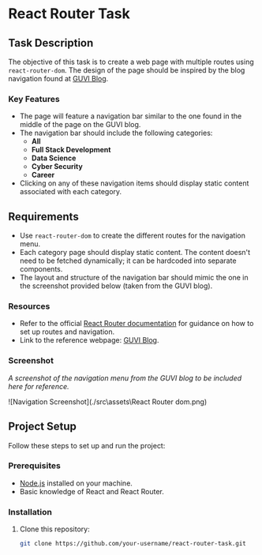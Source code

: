 # React Router Task

## Task Description

The objective of this task is to create a web page with multiple routes using `react-router-dom`. The design of the page should be inspired by the blog navigation found at [GUVI Blog](https://www.guvi.in/blog/).

### Key Features
- The page will feature a navigation bar similar to the one found in the middle of the page on the GUVI blog.
- The navigation bar should include the following categories:
  - **All**
  - **Full Stack Development**
  - **Data Science**
  - **Cyber Security**
  - **Career**
- Clicking on any of these navigation items should display static content associated with each category.

## Requirements

- Use `react-router-dom` to create the different routes for the navigation menu.
- Each category page should display static content. The content doesn't need to be fetched dynamically; it can be hardcoded into separate components.
- The layout and structure of the navigation bar should mimic the one in the screenshot provided below (taken from the GUVI blog).

### Resources
- Refer to the official [React Router documentation](https://reactrouter.com/en/main) for guidance on how to set up routes and navigation.
- Link to the reference webpage: [GUVI Blog](https://www.guvi.in/blog/).

### Screenshot

_A screenshot of the navigation menu from the GUVI blog to be included here for reference._

![Navigation Screenshot](./src\assets\React Router dom.png)

## Project Setup

Follow these steps to set up and run the project:

### Prerequisites
- [Node.js](https://nodejs.org/en/) installed on your machine.
- Basic knowledge of React and React Router.

### Installation
1. Clone this repository:
   ```bash
   git clone https://github.com/your-username/react-router-task.git
